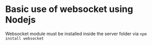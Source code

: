 # Basic use of websocket using Nodejs
Websocket module must be installed inside the server folder via
`npm install websocket`
